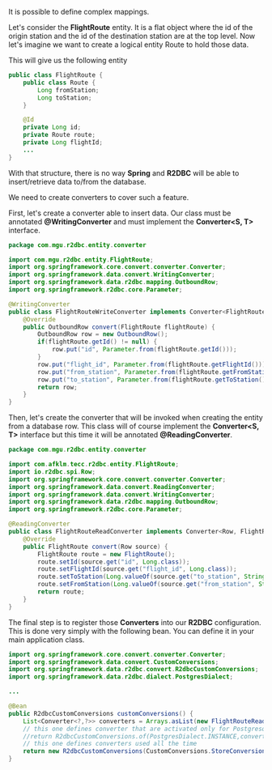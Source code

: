 It is possible to define complex mappings.

Let's consider the **FlightRoute** entity. It is a flat object where the id of the origin station and the id of the 
destination station are at the top level. Now let's imagine we want to create a logical entity Route to hold those data.

This will give us the following entity

```java
public class FlightRoute {
    public class Route {
        Long fromStation;
        Long toStation;
    }

    @Id
    private Long id;
    private Route route;
    private Long flightId;
    ...
}
```

With that structure, there is no way **Spring** and **R2DBC** will be able to insert/retrieve data to/from the database.

We need to create converters to cover such a feature.

First, let's create a converter able to insert data. Our class must be annotated **@WritingConverter** and must implement 
the **Converter<S, T>** interface.

```java
package com.mgu.r2dbc.entity.converter

import com.mgu.r2dbc.entity.FlightRoute;
import org.springframework.core.convert.converter.Converter;
import org.springframework.data.convert.WritingConverter;
import org.springframework.data.r2dbc.mapping.OutboundRow;
import org.springframework.r2dbc.core.Parameter;

@WritingConverter
public class FlightRouteWriteConverter implements Converter<FlightRoute, OutboundRow> {
    @Override
    public OutboundRow convert(FlightRoute flightRoute) {
        OutboundRow row = new OutboundRow();
        if(flightRoute.getId() != null) {
            row.put("id", Parameter.from(flightRoute.getId()));
        }
        row.put("flight_id", Parameter.from(flightRoute.getFlightId()));
        row.put("from_station", Parameter.from(flightRoute.getFromStation()));
        row.put("to_station", Parameter.from(flightRoute.getToStation()));
        return row;
    }
}
```

Then, let's create the converter that will be invoked when creating the entity from a database row. This class will of 
course implement the **Converter<S, T>** interface but this time it will be annotated **@ReadingConverter**.

```java
package com.mgu.r2dbc.entity.converter

import com.afklm.tecc.r2dbc.entity.FlightRoute;
import io.r2dbc.spi.Row;
import org.springframework.core.convert.converter.Converter;
import org.springframework.data.convert.ReadingConverter;
import org.springframework.data.convert.WritingConverter;
import org.springframework.data.r2dbc.mapping.OutboundRow;
import org.springframework.r2dbc.core.Parameter;

@ReadingConverter
public class FlightRouteReadConverter implements Converter<Row, FlightRoute> {
    @Override
    public FlightRoute convert(Row source) {
        FlightRoute route = new FlightRoute();
        route.setId(source.get("id", Long.class));
        route.setFlightId(source.get("flight_id", Long.class));
        route.setToStation(Long.valueOf(source.get("to_station", String.class)));
        route.setFromStation(Long.valueOf(source.get("from_station", String.class)));
        return route;
    }
}
```

The final step is to register those **Converters** into our **R2DBC** configuration. This is done very simply with the 
following bean. You can define it in your main application class.

```java
import org.springframework.core.convert.converter.Converter;
import org.springframework.data.convert.CustomConversions;
import org.springframework.data.r2dbc.convert.R2dbcCustomConversions;
import org.springframework.data.r2dbc.dialect.PostgresDialect;

...

@Bean
public R2dbcCustomConversions customConversions() {
    List<Converter<?,?>> converters = Arrays.asList(new FlightRouteReadConverter(), new FlightRouteWriteConverter());
    // this one defines converter that are activated only for Postgresql
    //return R2dbcCustomConversions.of(PostgresDialect.INSTANCE,converters);
    // this one defines converters used all the time
    return new R2dbcCustomConversions(CustomConversions.StoreConversions.NONE,converters);
}
```
